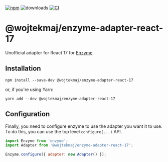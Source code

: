 [![npm](https://img.shields.io/npm/v/@wojtekmaj/enzyme-adapter-react-17.svg)](https://www.npmjs.com/package/@wojtekmaj/enzyme-adapter-react-17) ![downloads](https://img.shields.io/npm/dt/@wojtekmaj/enzyme-adapter-react-17.svg) [![CI](https://github.com/wojtekmaj/enzyme-adapter-react-17/workflows/CI/badge.svg)](https://github.com/wojtekmaj/enzyme-adapter-react-17/actions)

# @wojtekmaj/enzyme-adapter-react-17

Unofficial adapter for React 17 for [Enzyme](https://enzymejs.github.io/enzyme/).

## Installation

```
npm install --save-dev @wojtekmaj/enzyme-adapter-react-17
```

or, if you're using Yarn:

```
yarn add --dev @wojtekmaj/enzyme-adapter-react-17
```

## Configuration

Finally, you need to configure enzyme to use the adapter you want it to use. To do this, you can use the top level `configure(...)` API.

```js
import Enzyme from 'enzyme';
import Adapter from '@wojtekmaj/enzyme-adapter-react-17';

Enzyme.configure({ adapter: new Adapter() });
```
